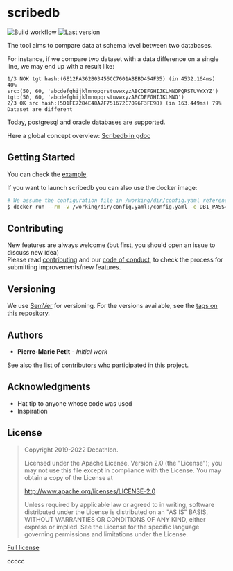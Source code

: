 # scribedb

![Build workflow](https://github.com/decathlon/scribedb/actions/workflows/build.yaml/badge.svg?branch=main)
![Last version](https://img.shields.io/github/v/release/decathlon/scribedb.svg)

The tool aims to compare data at schema level between two databases.

For instance, if we compare two dataset with a data difference on a single line, we may end up with a result like:

```text
1/3 NOK tgt hash:(6E12FA362B03456CC7601ABEBD454F35) (in 4532.164ms) 40%
src:(50, 60, 'abcdefghijklmnopqrstuvwxyzABCDEFGHIJKLMNOPQRSTUVWXYZ')
tgt:(50, 60, 'abcdefghijklmnopqrstuvwxyzABCDEFGHIJKLMNO')
2/3 OK src hash:(5D1FE7284E48A7F751672C7096F3FE98) (in 163.449ms) 79%
Dataset are different
```

Today, postgresql and oracle databases are supported. 

Here a global concept overview: [Scribedb in gdoc](https://docs.google.com/presentation/d/1fm95I4YT40y5ZUj8Yaqxk-MaZO0ILIwpwGKuuNAk3JY/edit?usp=sharing)

## Getting Started

You can check the [example](example.md).

If you want to launch scribedb you can also use the docker image:

```bash
# We assume the configuration file in /working/dir/config.yaml reference the password DB1_PASS and DB2_PASS 
$ docker run --rm -v /working/dir/config.yaml:/config.yaml -e DB1_PASS=xxxxx -e DB2_PASS=xxxxx decathlon/scribedb:2.0 -f /config.yaml
```

## Contributing

New features are always welcome (but first, you should open an issue to discuss new idea)   
Please read [contributing](CONTRIBUTING.md) and our [code of conduct](CODE_OF_CONDUCT.md), to check the process for submitting improvements/new features.

## Versioning

We use [SemVer](http://semver.org/) for versioning. For the versions available, see the [tags on this repository](https://github.com/dktunited/scribedb/tags).

## Authors

* **Pierre-Marie Petit** - *Initial work*

See also the list of [contributors](CONTRIBUTORS.md) who participated in this project.

## Acknowledgments

* Hat tip to anyone whose code was used
* Inspiration

## License

> Copyright 2019-2022 Decathlon.
> 
> Licensed under the Apache License, Version 2.0 (the "License");
> you may not use this file except in compliance with the License.
> You may obtain a copy of the License at
> 
>    http://www.apache.org/licenses/LICENSE-2.0
> 
> Unless required by applicable law or agreed to in writing, software
> distributed under the License is distributed on an "AS IS" BASIS,
> WITHOUT WARRANTIES OR CONDITIONS OF ANY KIND, either express or implied.
> See the License for the specific language governing permissions and
> limitations under the License.

[Full license](LICENSE)


ccccc
